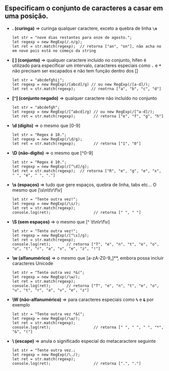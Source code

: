 ## Especificam o conjunto de caracteres a casar em uma posição.

- **. (curinga)** =>	curinga	qualquer caractere, exceto a quebra de linha **`\n`**

      let str = "nove dias restantes para onze de agosto.";
      let regexp = new RegExp(/.n/g);
      let ret = str.match(regexp);  // retorna ["an", "on"], não acha no em nove pois está no começo da string

- **[ ] (conjunto)** => qualquer caractere incluido no conjunto, hífen é utilizado para especificar um intervalo, caracteres especiais como **`.`** e **`*`** não precisam ser escapados e não tem função dentro dos []

      let str = "abcdefghij";
      let regexp = new RegExp(/[abcd]/g) // ou new RegExp(/[a-d]/);
      let ret = str.match(regexp);       // reotrna ["a", "b", "c", "d"]

- **[^]	(conjunto negado)** =>	qualquer caractere não incluído no conjunto

      let str = "abcdefgh";
      let regexp = new RegExp(/[^abcd]/g) // ou new RegExp(/[^a-d]/);
      let ret = str.match(regexp);        // retorna ["e", "f", "g", "h"]

- **\d	(dígito)** =>	o mesmo que [0-9]

      let str = "Regex é 10.";
      let regexp = new RegExp(/\d/g);
      let ret = str.match(regexp);        // retorna ["1", "0"]

- **\D	(não-digíto)** =>	o mesmo que [^0-9]

      let str = "Regex é 10.";
      let regexp = new RegExp(/[^\d]/g);
      let ret = str.match(regexp);  // retorna ["R", "e", "g", "e", "x", " ", "é", " ", "."]

- **\s	(espaços)** => tudo que gere espaços, quebra de linha, tabs etc... O mesmo que [\s\n\t\r\f\v]

      let str = "Tente outra vez!";
      let regexp = new RegExp(/\s/);
      let ret = str.match(regexp);
      console.log(ret);                   // retorna [" ", " "]

- **\S	(sem espaços)** =>	o mesmo que [^ \t\n\r\f\v]
      
      let str = "Tente outra vez!";
      let regexp = new RegExp(/[^\s]/g);
      let ret = str.match(regexp);
      console.log(ret);       // retorna ["T", "e", "n", "t", "e", "o", "u", "t", "r", "a", "v", "e", "z", "!"]
      
- **\w	(alfanumérico)** =>	o mesmo que [a-zA-Z0-9_]**, embora possa incluir caracteres Unicode

      let str = "Tente outra vez *&(";
      let regexp = new RegExp(/\w/);
      let ret = str.match(regexp);
      console.log(ret);       // retorna ["T", "e", "n", "t", "e", "o", "u", "t", "r", "a", "v", "e", "z"]

- **\W	(não-alfanumérico)** =>	para caracteres especiais como **`%`** e **`&`** por exemplo

      let str = "Tente outra vez *&(";
      let regexp = new RegExp(/\w/);
      let ret = str.match(regexp);
      console.log(ret);                   // retorna [" ", " ", " ", "*", "&", "("]

- **\	(escape)** =>	anula o significado especial do metacaractere seguinte
      
      let str = "Tente outra vez.;
      let regexp = new RegExp(/\./);
      let ret = str.match(regexp);
      console.log(ret);                   // retorna [".", "."]
